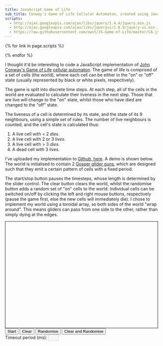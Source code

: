 ```yaml
---
title: JavaScript Game of Life
sub_title: Conway's Game of Life Cellular Automaton, created using JavaScript
scripts:
  - http://ajax.googleapis.com/ajax/libs/jquery/1.4.4/jquery.min.js
  - http://ajax.googleapis.com/ajax/libs/jqueryui/1.8.9/jquery-ui.min.js
  - https://raw.githubusercontent.com/owst/JS-Game-of-Life/master/CA.js
---
```


{% for link in page.scripts %}
<script type="text/javascript" src="{{link}}"></script>
{% endfor %}

<script>
    $(function () {
        var jCanvas = $('#world');
        var canvas = jCanvas.get(0);
        var ctx = canvas.getContext('2d');
        var pixelSize = 6;
        var width = canvas.width / pixelSize;
        var height = canvas.height / pixelSize;
        var startTimeout = 30;

        var ca = new CA(ctx, width, height, pixelSize, startTimeout);

        startStopHandler = function () {
            var button = $('#startStop');

            if (button.html() === 'Stop') {
                button.html('Start');

                clearTimeout(ca.timeout);
                ca.timeout = null;
            } else {
                button.html('Stop');

                ca.setupTimeout();
            }
        };

        randomise = function () {
            ca.randomData();
        };

        clearCtx = function () {
            ca.clear();
        };

        clearAndRandomise = function () {
            clearCtx();
            randomise();
        };

        jCanvas.mousedown(function (e) {
            var x = Math.round(e.offsetX / ca.pixelSize) * ca.pixelSize;
            var y = Math.round(e.offsetY / ca.pixelSize) * ca.pixelSize;

            if (e.which === 1) {
                ca.setPixelBlack(x, y);
            } else if (e.which === 3) {
                ca.clearPixel(x, y);
            }
       });

       jCanvas.bind("contextmenu", function (e) {
           return false;
       });

        $('#slider').slider({
            value: startTimeout,
            min: 10,
            max: 500,
            step: 10,
            slide: function (event, ui) {
                $('#timeout').val(ui.value);
                ca.timeoutTime = ui.value;

                if (ca.timeout) {
                    clearTimeout(ca.timeout);
                    ca.setupTimeout();
                }
            }
        });

        $('#timeout').val(startTimeout);


        ca.initGliderGun(10, 40);
        ca.initGliderGun(60, 10);
    });

</script>

I thought it'd be interesting to code a JavaScript implementation of [John
Conway's Game of Life][gol] [cellular automaton][ca].  The game of life is
comprised of a set of cells (the world), where each cell can be either in the
"on" or "off" state (usually represented by black or white pixels,
respectively).

The game is split into discrete time steps. At each step, all of the cells in
the world are evaluated to calculate their liveness in the next step. Those
that are live will change to the "on" state, whilst those who have died are
changed to the "off" state.

The liveness of a cell is determined by its state, and the state of its 9
neighbours, using a simple set of rules. The number of live neighbours is
counted, and the cell's state is calculated thus: 

1. A live cell with < 2 *dies*.
1. A live cell with 2 or 3 *lives*.
1. A live cell with > 3 *dies*.
1. A dead cell with 3 *lives*.

I've uploaded my implementation to [Github, here][github_link]. A demo is shown
below. The world is initialised to contain 2 [Gosper glider guns][glider],
which are designed such that they emit a certain pattern of cells with a fixed
period.

The start/stop button pauses the timesteps, whose length is determined by the
slider control. The clear button clears the world, whilst the randomise button
adds a random set of "on" cells to the world. Individual cells can be switched
on/off by clicking the left and right mouse buttons, respectively (pause the
game first, else the new cells will immediately die). I chose to implement my
world using a toroidal array, so both sides of the world "wrap around". This
means gliders can pass from one side to the other, rather than simply dying at
the edges.

<canvas style="display: block; margin:0 auto; border: 1px solid black;" id="world" width="600" height="420">
</canvas>
<div>
<button id="startStop" type="button"
    onclick="startStopHandler()">Start</button>
<button id="clear" type="button" onclick="clearCtx()">Clear</button>
<button id="randomise" type="button"
    onclick="randomise()">Randomise</button>
<button id="clearAndRandomise" type="button"
    onclick="clearAndRandomise()">Clear and Randomise</button>  
<br/>
<label for="timeout">Timeout period (ms):</label>
<input type="text" id="timeout" disabled="true" style="width: 35px"/> <div id="slider" style="display: inline-block; width: 500px"></div>
</div>

[github_link]: https://github.com/owst/JS-Game-of-Life
[glider]: http://en.wikipedia.org/wiki/Gun_(cellular_automaton)
[gol]: http://en.wikipedia.org/wiki/Conway's_Game_of_Life
[ca]: http://en.wikipedia.org/wiki/Cellular_automaton

<link rel="stylesheet" type="text/css" href="http://ajax.googleapis.com/ajax/libs/jqueryui/1.8.9/themes/smoothness/jquery-ui.css" />
